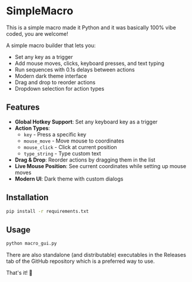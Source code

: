 # SimpleMacro
This is a simple macro made it Python and it was basically 100% vibe coded, you are welcome!

A simple macro builder that lets you:
- Set any key as a trigger
- Add mouse moves, clicks, keyboard presses, and text typing
- Run sequences with 0.1s delays between actions
- Modern dark theme interface
- Drag and drop to reorder actions
- Dropdown selection for action types

## Features
- **Global Hotkey Support**: Set any keyboard key as a trigger
- **Action Types**: 
  - `key` - Press a specific key
  - `mouse_move` - Move mouse to coordinates  
  - `mouse_click` - Click at current position
  - `type_string` - Type custom text
- **Drag & Drop**: Reorder actions by dragging them in the list
- **Live Mouse Position**: See current coordinates while setting up mouse moves
- **Modern UI**: Dark theme with custom dialogs

## Installation
```bash
pip install -r requirements.txt
```

## Usage
```bash
python macro_gui.py
```

There are also standalone (and distributable) executables in the Releases tab of the GitHub repository which is a preferred way to use.

That's it! 🎯